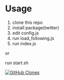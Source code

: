 Usage
=====

1. clone this repo
2. install package(twitter)
3. edit config.js
4. run load_following.js
5. run index.js

or 

run start.sh

[![GitHub Clones](https://img.shields.io/badge/dynamic/json?color=success&label=Clone&query=count&url=https://gist.githubusercontent.com/B4kedBr3ad/9995acef0933a1f9ab38d3cc93e9653c/raw/clone.json&logo=github)](https://github.com/MShawon/github-clone-count-badge)
